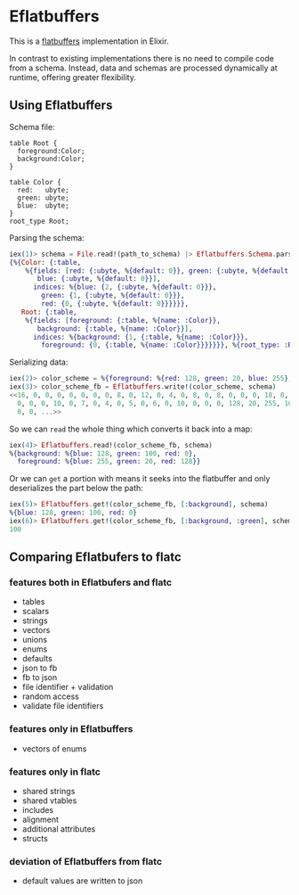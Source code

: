 # Eflatbuffers

This is a [flatbuffers](https://google.github.io/flatbuffers/) implementation in Elixir.

In contrast to existing implementations there is no need to compile code from a schema. Instead, data and schemas are processed dynamically at runtime, offering greater flexibility.

## Using Eflatbuffers

Schema file:
```
table Root {
  foreground:Color;
  background:Color;
}

table Color {
  red:   ubyte;
  green: ubyte;
  blue:  ubyte;
}
root_type Root;
```

Parsing the schema:
```elixir
iex(1)> schema = File.read!(path_to_schema) |> Eflatbuffers.Schema.parse!
{%{Color: {:table,
    %{fields: [red: {:ubyte, %{default: 0}}, green: {:ubyte, %{default: 0}},
       blue: {:ubyte, %{default: 0}}],
      indices: %{blue: {2, {:ubyte, %{default: 0}}},
        green: {1, {:ubyte, %{default: 0}}},
        red: {0, {:ubyte, %{default: 0}}}}}},
   Root: {:table,
    %{fields: [foreground: {:table, %{name: :Color}},
       background: {:table, %{name: :Color}}],
      indices: %{background: {1, {:table, %{name: :Color}}},
        foreground: {0, {:table, %{name: :Color}}}}}}}, %{root_type: :Root}}
```

Serializing data:

```elixir
iex(2)> color_scheme = %{foreground: %{red: 128, green: 20, blue: 255}, background: %{red: 0, green: 100, blue: 128}}
iex(3)> color_scheme_fb = Eflatbuffers.write!(color_scheme, schema)
<<16, 0, 0, 0, 0, 0, 0, 0, 8, 0, 12, 0, 4, 0, 8, 0, 8, 0, 0, 0, 18, 0, 0, 0, 31,
  0, 0, 0, 10, 0, 7, 0, 4, 0, 5, 0, 6, 0, 10, 0, 0, 0, 128, 20, 255, 10, 0, 6,
  0, 0, ...>>
```

So we can `read` the whole thing which converts it back into a map:

```elixir
iex(4)> Eflatbuffers.read!(color_scheme_fb, schema)
%{background: %{blue: 128, green: 100, red: 0},
  foreground: %{blue: 255, green: 20, red: 128}}
```

Or we can `get` a portion with means it seeks into the flatbuffer and only deserializes the part below the path:
```elixir
iex(5)> Eflatbuffers.get!(color_scheme_fb, [:background], schema)
%{blue: 128, green: 100, red: 0}
iex(6)> Eflatbuffers.get!(color_scheme_fb, [:background, :green], schema)
100
```

## Comparing Eflatbufers to flatc

### features both in Eflatbufers and flatc

* tables
* scalars
* strings
* vectors
* unions
* enums
* defaults
* json to fb
* fb to json
* file identifier + validation
* random access
* validate file identifiers

### features only in Eflatbuffers

* vectors of enums

### features only in flatc

* shared strings
* shared vtables
* includes
* alignment
* additional attributes
* structs

### deviation of Eflatbuffers from flatc

* default values are written to json

